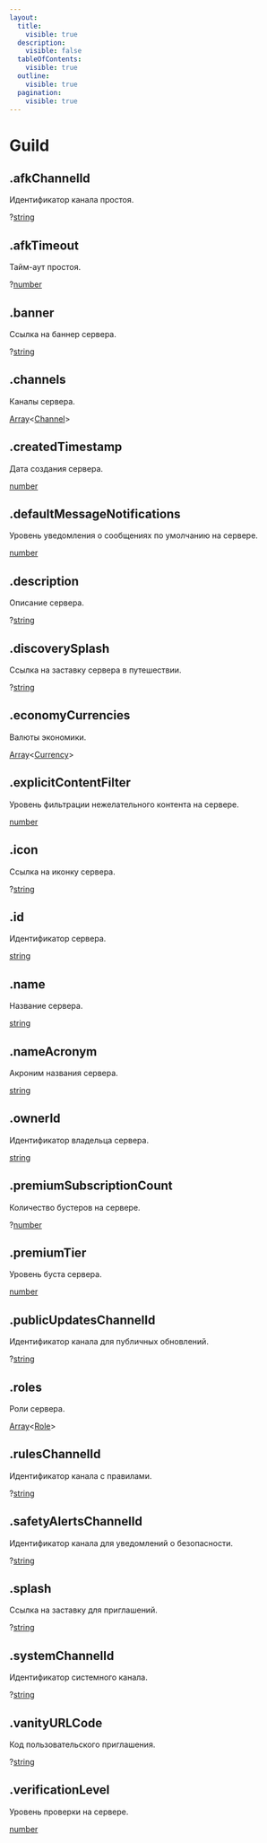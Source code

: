```yaml
---
layout:
  title:
    visible: true
  description:
    visible: false
  tableOfContents:
    visible: true
  outline:
    visible: true
  pagination:
    visible: true
---
```


# Guild

## .afkChannelId

Идентификатор канала простоя.

?[string](https://developer.mozilla.org/ru/docs/Web/JavaScript/Reference/Global\_Objects/String)

## .afkTimeout

Тайм-аут простоя.

?[number](https://developer.mozilla.org/ru/docs/Web/JavaScript/Reference/Global\_Objects/Number)

## .banner

Ссылка на баннер сервера.

?[string](https://developer.mozilla.org/ru/docs/Web/JavaScript/Reference/Global\_Objects/String)

## .channels

Каналы сервера.

[Array](https://developer.mozilla.org/ru/docs/Web/JavaScript/Reference/Global\_Objects/Array)<[Channel](channel.md)>

## .createdTimestamp

Дата создания сервера.

[number](https://developer.mozilla.org/ru/docs/Web/JavaScript/Reference/Global\_Objects/Number)

## .defaultMessageNotifications

Уровень уведомления о сообщениях по умолчанию на сервере.

[number](https://developer.mozilla.org/ru/docs/Web/JavaScript/Reference/Global\_Objects/Number)

## .description

Описание сервера.

?[string](https://developer.mozilla.org/ru/docs/Web/JavaScript/Reference/Global\_Objects/String)

## .discoverySplash

Ссылка на заставку сервера в путешествии.

?[string](https://developer.mozilla.org/ru/docs/Web/JavaScript/Reference/Global\_Objects/String)

## .economyCurrencies

Валюты экономики.

[Array](https://developer.mozilla.org/ru/docs/Web/JavaScript/Reference/Global\_Objects/Array)<[Currency](currency.md)>

## .explicitContentFilter

Уровень фильтрации нежелательного контента на сервере.

[number](https://developer.mozilla.org/ru/docs/Web/JavaScript/Reference/Global\_Objects/Number)

## .icon

Ссылка на иконку сервера.

?[string](https://developer.mozilla.org/ru/docs/Web/JavaScript/Reference/Global\_Objects/String)

## .id

Идентификатор сервера.

[string](https://developer.mozilla.org/ru/docs/Web/JavaScript/Reference/Global\_Objects/String)

## .name

Название сервера.

[string](https://developer.mozilla.org/ru/docs/Web/JavaScript/Reference/Global\_Objects/String)

## .nameAcronym

Акроним названия сервера.

[string](https://developer.mozilla.org/ru/docs/Web/JavaScript/Reference/Global\_Objects/String)

## .ownerId

Идентификатор владельца сервера.

[string](https://developer.mozilla.org/ru/docs/Web/JavaScript/Reference/Global\_Objects/String)

## .premiumSubscriptionCount

Количество бустеров на сервере.

?[number](https://developer.mozilla.org/ru/docs/Web/JavaScript/Reference/Global\_Objects/Number)

## .premiumTier

Уровень буста сервера.

[number](https://developer.mozilla.org/ru/docs/Web/JavaScript/Reference/Global\_Objects/Number)

## .publicUpdatesChannelId

Идентификатор канала для публичных обновлений.

?[string](https://developer.mozilla.org/ru/docs/Web/JavaScript/Reference/Global\_Objects/String)

## .roles

Роли сервера.

[Array](https://developer.mozilla.org/ru/docs/Web/JavaScript/Reference/Global\_Objects/Array)<[Role](role.md)>

## .rulesChannelId

Идентификатор канала с правилами.

?[string](https://developer.mozilla.org/ru/docs/Web/JavaScript/Reference/Global\_Objects/String)

## .safetyAlertsChannelId

Идентификатор канала для уведомлений о безопасности.

?[string](https://developer.mozilla.org/ru/docs/Web/JavaScript/Reference/Global\_Objects/String)

## .splash

Ссылка на заставку для приглашений.

?[string](https://developer.mozilla.org/ru/docs/Web/JavaScript/Reference/Global\_Objects/String)

## .systemChannelId

Идентификатор системного канала.

?[string](https://developer.mozilla.org/ru/docs/Web/JavaScript/Reference/Global\_Objects/String)

## .vanityURLCode

Код пользовательского приглашения.

?[string](https://developer.mozilla.org/ru/docs/Web/JavaScript/Reference/Global\_Objects/String)

## .verificationLevel

Уровень проверки на сервере.

[number](https://developer.mozilla.org/ru/docs/Web/JavaScript/Reference/Global\_Objects/Number)
